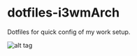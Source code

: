 # dotfiles-i3wmArch

Dotfiles for quick config of my work setup.


![alt tag](http://i.imgur.com/pbItYET.png)
